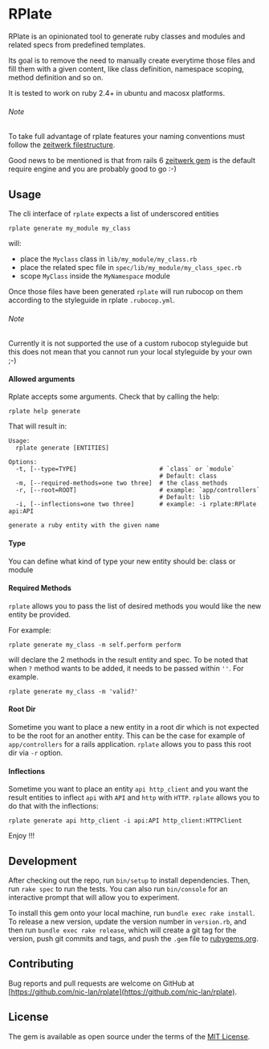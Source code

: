 # RPlate

RPlate is an opinionated tool to generate ruby classes and modules and related specs from predefined templates.

Its goal is to remove the need to manually create everytime those files and fill them with a given content, like class definition, namespace scoping, method definition and so on.

It is tested to work on ruby 2.4+ in ubuntu and macosx platforms.

###### Note

To take full advantage of rplate features your naming conventions must follow the [zeitwerk filestructure](https://github.com/fxn/zeitwerk#file-structure).

Good news to be mentioned is that from rails 6 [zeitwerk gem](https://github.com/fxn/zeitwerk) is the default require engine and you are probably good to go :-)

## Usage

The cli interface of `rplate` expects a list of underscored entities

```console
rplate generate my_module my_class
```

will:
- place the `Myclass` class in `lib/my_module/my_class.rb`
- place the related spec file in `spec/lib/my_module/my_class_spec.rb`
- scope `MyClass` inside the `MyNamespace` module

Once those files have been generated `rplate` will run rubocop on them according to the styleguide in rplate `.rubocop.yml`.

###### Note
Currently it is not supported the use of a custom rubocop styleguide but this does not mean that you cannot run your local styleguide by your own ;-)

#### Allowed arguments

Rplate accepts some arguments. Check that by calling the help:

```console
rplate help generate
```

That will result in:

```console
Usage:
  rplate generate [ENTITIES]

Options:
  -t, [--type=TYPE]                       # `class` or `module`
                                          # Default: class
  -m, [--required-methods=one two three]  # the class methods
  -r, [--root=ROOT]                       # example: `app/controllers`
                                          # Default: lib
  -i, [--inflections=one two three]       # example: -i rplate:RPlate api:API

generate a ruby entity with the given name
```

#### Type

You can define what kind of type your new entity should be: class or module

#### Required Methods

`rplate` allows you to pass the list of desired methods you would like the new entity be provided.

For example:

```console
rplate generate my_class -m self.perform perform
```

will declare the 2 methods in the result entity and spec.
To be noted that when `?` method wants to be added, it needs to be passed within `''`.
For example.

```console
rplate generate my_class -m 'valid?'
```

#### Root Dir

Sometime you want to place a new entity in a root dir which is not expected to be the root for an another entity.
This can be the case for example of `app/controllers` for a rails application.
`rplate` allows you to pass this root dir via `-r` option.

#### Inflections

Sometime you want to place an entity `api http_client` and you want the result entities to inflect `api` with `API` and `http` with `HTTP`.
`rplate` allows you to do that with the inflections:

```console
rplate generate api http_client -i api:API http_client:HTTPClient
```

Enjoy !!!

## Development

After checking out the repo, run `bin/setup` to install dependencies. Then, run `rake spec` to run the tests. You can also run `bin/console` for an interactive prompt that will allow you to experiment.

To install this gem onto your local machine, run `bundle exec rake install`. To release a new version, update the version number in `version.rb`, and then run `bundle exec rake release`, which will create a git tag for the version, push git commits and tags, and push the `.gem` file to [rubygems.org](https://rubygems.org).

## Contributing

Bug reports and pull requests are welcome on GitHub at [https://github.com/nic-lan/rplate](https://github.com/nic-lan/rplate).


## License

The gem is available as open source under the terms of the [MIT License](https://opensource.org/licenses/MIT).
